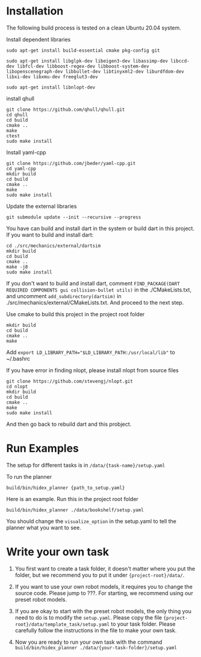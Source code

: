# Installation

The following build process is tested on a clean Ubuntu 20.04 system.

Install dependent libraries
```   
sudo apt-get install build-essential cmake pkg-config git

sudo apt-get install libglpk-dev libeigen3-dev libassimp-dev libccd-dev libfcl-dev libboost-regex-dev libboost-system-dev libopenscenegraph-dev libbullet-dev libtinyxml2-dev liburdfdom-dev libxi-dev libxmu-dev freeglut3-dev

sudo apt-get install libnlopt-dev
```

install qhull

```
git clone https://github.com/qhull/qhull.git
cd qhull
cd build
cmake ..
make
ctest
sudo make install
```

Install yaml-cpp
```
git clone https://github.com/jbeder/yaml-cpp.git
cd yaml-cpp
mkdir build
cd build
cmake ..
make
sudo make install
```


Update the external libraries
```
git submodule update --init --recursive --progress
```

You have can build and install dart in the system or build dart in this project. 
If you want to build and install dart:
```
cd ./src/mechanics/external/dartsim
mkdir build
cd build
cmake ..
make -j8
sudo make install
```

If you don't want to build and install dart, comment `FIND_PACKAGE(DART REQUIRED COMPONENTS gui collision-bullet utils)` in the ./CMakeLists.txt, and uncomment `add_subdirectory(dartsim)` in ./src/mechanics/external/CMakeLists.txt. And proceed to the next step. 

Use cmake to build this project in the project root folder
```
mkdir build
cd build
cmake ..
make
```

Add `export LD_LIBRARY_PATH="$LD_LIBRARY_PATH:/usr/local/lib"` to ~/.bashrc

If you have error in finding nlopt, please install nlopt from source files
```
git clone https://github.com/stevengj/nlopt.git
cd nlopt
mkdir build
cd build
cmake ..
make
sudo make install
```
And then go back to rebuild dart and this probject.

# Run Examples
The setup for different tasks is in `/data/{task-name}/setup.yaml`

To run the planner
```
build/bin/hidex_planner {path_to_setup.yaml}
```

Here is an example. Run this in the project root folder
```
build/bin/hidex_planner ./data/bookshelf/setup.yaml
```

You should change the `visualize_option` in the setup.yaml to tell the planner what you want to see.

# Write your own task

1. You first want to create a task folder, it doesn't matter where you put the folder, but we recommend you to put it under `{project-root}/data/`.

2. If you want to use your own robot models, it requires you to change the source code. Please jump to ???. For starting, we recommend using our preset robot models.

3. If you are okay to start with the preset robot models, the only thing you need to do is to modify the `setup.yaml`. Please copy the file `{project-root}/data/template_task/setup.yaml` to your task folder. Please carefully follow the instructions in the file to make your own task. 

5. Now you are ready to run your own task with the command `build/bin/hidex_planner ./data/{your-task-folder}/setup.yaml`